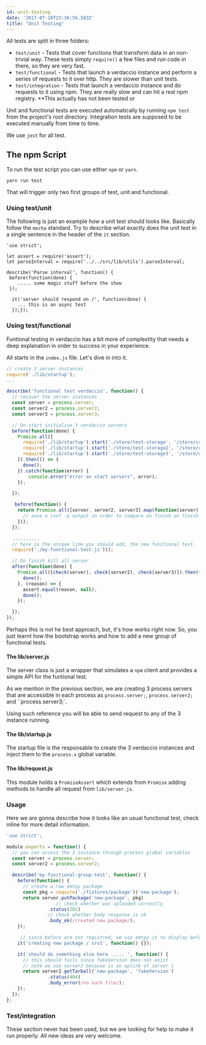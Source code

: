 ```yaml
---
id: unit-testing
date: '2017-07-10T23:36:56.503Z'
title: "Unit Testing"
---
```


All tests are split in three folders:

 - `test/unit` - Tests that cover functions that transform data in an non-trivial way. These tests simply `require()` a few files and run code in there, so they are very fast.
 - `test/functional` - Tests that launch a verdaccio instance and perform a series of requests to it over http. They are slower than unit tests.
 - `test/integration` - Tests that launch a verdaccio instance and do requests to it using npm. They are really slow and can hit a real npm registry. **This actually has not been tested or

Unit and functional tests are executed automatically by running `npm test` from the project's root directory. Integration tests are supposed to be executed manually from time to time.

We use `jest` for all test.


## The npm Script

To run the test script you can use either `npm` or `yarn`.

```
yarn run test
```

That will trigger only two first groups of test, unit and functional.

### Using test/unit
The following is just an example how a unit test should looks like. Basically follow the `mocha` standard. Try to describe what exactly does the unit test in a single sentence in the header of the `it` section.

```javacript
'use strict';

let assert = require('assert');
let parseInterval = require('../../src/lib/utils').parseInterval;

describe('Parse interval', function() {
 before(function(done) {
    ..... some magic stuff before the show
 });

  it('server should respond on /', function(done) {
  	... this is an async test
  });});
```

### Using test/functional

Funtional testing in verdaccio has a bit more of complextity that needs a deep explanation in order to success in your experience.

All starts in the `index.js` file. Let's dive in into it.

```javascript
// create 3 server instances
require('./lib/startup');
...

describe('functional test verdaccio', function() {
  // recover the server instances
  const server = process.server;
  const server2 = process.server2;
  const server3 = process.server3;

  // On start initialise 3 verdaccio servers
  before(function(done) {
    Promise.all([
      require('./lib/startup').start('./store/test-storage', '/store/config-1.yaml'),
      require('./lib/startup').start('./store/test-storage2', '/store/config-2.yaml'),
      require('./lib/startup').start('./store/test-storage3', '/store/config-3.yaml'),
    ]).then(() => {
      done();
    }).catch(function(error) {
        console.error("error on start servers", error);
    });

  });

   before(function() {
    return Promise.all([server, server2, server3].map(function(server) {
      // save a lsof -p output in order to compare on finish on finish all test
    }));
  });

  ..........
  // here is the unique line you should add, the new functional test.
  require('./my-functional-test.js')();

  // On finish kill all server
  after(function(done) {
    Promise.all([check(server), check(server2), check(server3)]).then(function() {
      done();
    }, (reason) => {
      assert.equal(reason, null);
      done();
    });

  });
});
```

Perhaps this is not he best approach, but, it's how works right now. So, you just learnt how the bootstrap works and how to add a new group of functional tests.

#### The lib/server.js

The server class is just a wrapper that simulates a `npm` client and provides a simple API for the funtional test.

As we mention in the previous section, we are creating 3 process servers that are accessible in each process as `process.server;`, `process.server2;` and ``process.server3;`.

Using such reference you will be able to send request to any of the 3 instance running.

#### The lib/startup.js

The startup file is the responsable to create the 3 verdaccio instances and inject them to the `process.x` global variable.

#### The lib/request.js

This module holds a `PromiseAssert` which extends from `Promise` adding methods to handle all request from `lib/server.js`.

### Usage

Here we are gonna describe how it looks like an usual functional test, check inline for more detail information.

```javascript
'use strict';

module.exports = function() {
  // you can access the 3 instance through process global variables
  const server = process.server;
  const server2 = process.server2;

  describe('my-functional-group-test', function() {
    before(function() {
      // create a raw emtpy package
      const pkg = require('./fixtures/package')('new-package');
      return server.putPackage('new-package', pkg)
        		  // check whether was uploaded correctly
               .status(201)
               // check whether body response is ok
               .body_ok(/created new package/);
    });

	 // since before are not registred, we use emtpy it to display before putPackage was success
    it('creating new package / srv1', function() {});

    it('should do something else here ..... ', function() {
      // this should fails since fakeVersion does not exist
      // note we use server2 because is an uplink of server 1
      return server2.getTarball('new-package', 'fakeVersion')
               .status(404)
               .body_error(/no such file/);
    });
  });
};
```

### Test/integration

These section never has been used, but we are looking for help to make it run properly. All new ideas are very welcome.







